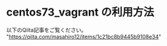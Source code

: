 # centos73_vagrant の利用方法

以下のQiita記事をご覧ください。<br>
"https://qiita.com/masahiro12/items/1c21bc8b9445b9108e34"
